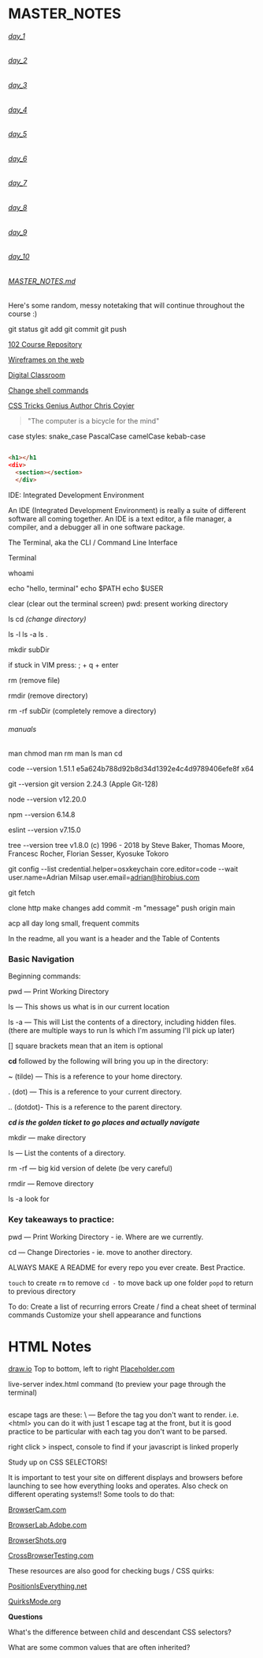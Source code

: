 # MASTER_NOTES

###### [day_1](day_1.md)
###### [day_2](day_2.md)
###### [day_3](day_3.md)
###### [day_4](day_4.md)
###### [day_5](day_5.md)
###### [day_6](day_6.md)
###### [day_7](day_7.md)
###### [day_8](day_8.md)
###### [day_9](day_9.md)
###### [day_10](day_10.md)

###### [MASTER_NOTES.md](MASTER_NOTES.md)


Here's some random, messy notetaking that will continue throughout the course :)


git status
git add
git commit
git push



[102 Course Repository](https://github.com/codefellows/seattle-102n48)

[Wireframes on the web](draw.io)

[Digital Classroom](https://campus.codefellows.org/)

[Change shell commands](https://shapeshed.com/unix-alias/)

[CSS Tricks Genius Author Chris Coyier](https://css-tricks.com/author/chriscoyier/)

> "The computer is a bicycle for the mind"


case styles:
snake_case
PascalCase
camelCase
kebab-case


```html

<h1></h1
<div>
  <section></section>
  </div>

```
  
IDE: Integrated Development Environment

An IDE (Integrated Development Environment) is really a suite of
different software all coming together. An IDE is a text editor, a file
manager, a compiler, and a debugger all in one software package.


The Terminal, aka the CLI / Command Line Interface



Terminal 

whoami

echo "hello, terminal"
echo $PATH
echo $USER

clear (clear out the terminal screen)
pwd: present working directory

ls
cd *(change directory)*

ls -l
ls -a
ls .

mkdir subDir


if stuck in VIM press: ; + q + enter

rm (remove file)

rmdir (remove directory)

rm -rf subDir (completely remove a directory)

###### manuals
man chmod
man rm
man ls
man cd


code --version
1.51.1
e5a624b788d92b8d34d1392e4c4d9789406efe8f
x64

git --version
git version 2.24.3 (Apple Git-128)

node --version
v12.20.0

npm --version
6.14.8

eslint --version
v7.15.0

tree --version
tree v1.8.0 (c) 1996 - 2018 by Steve Baker, Thomas Moore, Francesc Rocher, Florian Sesser, Kyosuke Tokoro 

git config --list
credential.helper=osxkeychain
core.editor=code --wait
user.name=Adrian Milsap
user.email=adrian@hirobius.com




git fetch



clone http
make changes
add
commit -m "message"
push origin main

acp all day long
small, frequent commits

In the readme, all you want is a header and the Table of Contents


### Basic Navigation 
Beginning commands:

pwd — Print Working Directory

ls — This shows us what is in our current location

ls -a — This will List the contents of a directory, including hidden files. (there are multiple ways to run ls which I'm assuming I'll pick up later)

[] square brackets mean that an item is optional


**cd** followed by the following will bring you up in the directory:

~ (tilde) — This is a reference to your home directory.

. (dot) — This is a reference to your current directory.

.. (dotdot)- This is a reference to the parent directory. 

***cd is the golden ticket to go places and actually navigate***


mkdir — make directory

ls — List the contents of a directory.

rm -rf — big kid version of delete (be very careful)

rmdir — Remove directory

ls -a look for 


### Key takeaways to practice:

pwd — Print Working Directory - ie. Where are we currently.

cd — Change Directories - ie. move to another directory.

ALWAYS MAKE A README for every repo you ever create. Best Practice.

```touch``` to create
```rm``` to remove
```cd -``` to move back up one folder
```popd``` to return to previous directory

To do:
Create a list of recurring errors
Create / find a cheat sheet of terminal commands
Customize your shell appearance and functions




# HTML Notes

[draw.io](draw.io)
Top to bottom, left to right
[Placeholder.com](placeholder.com)

live-server index.html command (to preview your page through the terminal)

<img src="">


escape tags are these: \ — Before the tag you don't want to render. i.e. \<html\>  you can do it with just 1 escape tag at the front, but it is good practice to be particular with each tag you don't want to be parsed.

right click > inspect, console to find if your javascript is linked properly

Study up on CSS SELECTORS!

It is important to test your site on different displays and browsers before launching to see how everything looks and operates. Also check on different operating systems!! Some tools to do that:

[BrowserCam.com](BrowserCam.com)

[BrowserLab.Adobe.com](BrowserLab.Adobe.com)

[BrowserShots.org](BrowserShots.org)

[CrossBrowserTesting.com](CrossBrowserTesting.com)

These resources are also good for checking bugs / CSS quirks: 

[PositionIsEverything.net](PositionIsEverything.net)

[QuirksMode.org](QuirksMode.org)


**Questions**

What's the difference between child and descendant CSS selectors?

What are some common values that are often inherited?